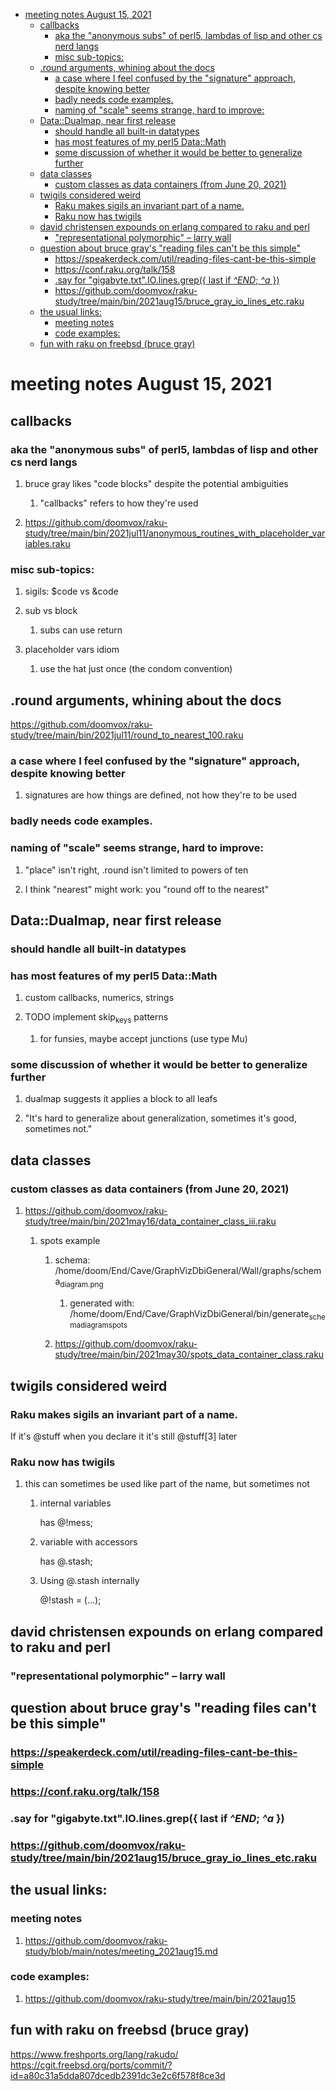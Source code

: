 - [meeting notes August 15, 2021](#orgfbf35cd)
  - [callbacks](#org31282cb)
    - [aka the "anonymous subs" of perl5, lambdas of lisp and other cs nerd langs](#orgb2ddfec)
    - [misc sub-topics:](#orgf7b066b)
  - [.round arguments, whining about the docs](#orga1781fc)
    - [a case where I feel confused by the "signature" approach, despite knowing better](#orge0b9abb)
    - [badly needs code examples.](#orgea8bb34)
    - [naming of "scale" seems strange, hard to improve:](#org6965f1d)
  - [Data::Dualmap, near first release](#orgc67637d)
    - [should handle all built-in datatypes](#org566e1f2)
    - [has most features of my perl5 Data::Math](#org95e6537)
    - [some discussion of whether it would be better to generalize further](#orgfba9279)
  - [data classes](#orge755a3b)
    - [custom classes as data containers (from June 20, 2021)](#org71fa13f)
  - [twigils considered weird](#org65dc6fd)
    - [Raku makes sigils an invariant part of a name.](#orgab32dc9)
    - [Raku now has twigils](#orgf54085d)
  - [david christensen expounds on erlang compared to raku and perl](#org4eca758)
    - ["representational polymorphic" &#x2013; larry wall](#org8c10a55)
  - [question about bruce gray's "reading files can't be this simple"](#org4d1562d)
    - [<https://speakerdeck.com/util/reading-files-cant-be-this-simple>](#org0556dc5)
    - [<https://conf.raku.org/talk/158>](#orge3fb70b)
    - [.say for "gigabyte.txt".IO.lines.grep({ last if *^END*; *^a* })](#org7c5e836)
    - [<https://github.com/doomvox/raku-study/tree/main/bin/2021aug15/bruce_gray_io_lines_etc.raku>](#org884148c)
  - [the usual links:](#orge61ca72)
    - [meeting notes](#org4ef6d66)
    - [code examples:](#org957ad74)
  - [fun with raku on freebsd (bruce gray)](#orge0896bf)


<a id="orgfbf35cd"></a>

# meeting notes August 15, 2021


<a id="org31282cb"></a>

## callbacks


<a id="orgb2ddfec"></a>

### aka the "anonymous subs" of perl5, lambdas of lisp and other cs nerd langs

1.  bruce gray likes "code blocks" despite the potential ambiguities

    1.  "callbacks" refers to how they're used

2.  <https://github.com/doomvox/raku-study/tree/main/bin/2021jul11/anonymous_routines_with_placeholder_variables.raku>


<a id="orgf7b066b"></a>

### misc sub-topics:

1.  sigils: $code vs &code

2.  sub vs block

    1.  subs can use return

3.  placeholder vars idiom

    1.  use the hat just once (the condom convention)


<a id="orga1781fc"></a>

## .round arguments, whining about the docs

<https://github.com/doomvox/raku-study/tree/main/bin/2021jul11/round_to_nearest_100.raku>


<a id="orge0b9abb"></a>

### a case where I feel confused by the "signature" approach, despite knowing better

1.  signatures are how things are defined, not how they're to be used


<a id="orgea8bb34"></a>

### badly needs code examples.


<a id="org6965f1d"></a>

### naming of "scale" seems strange, hard to improve:

1.  "place" isn't right, .round isn't limited to powers of ten

2.  I think "nearest" might work:  you "round off to the nearest"


<a id="orgc67637d"></a>

## Data::Dualmap, near first release


<a id="org566e1f2"></a>

### should handle all built-in datatypes


<a id="org95e6537"></a>

### has most features of my perl5 Data::Math

1.  custom callbacks, numerics, strings

2.  TODO implement skip<sub>keys</sub> patterns

    1.  for funsies, maybe accept junctions (use type Mu)


<a id="orgfba9279"></a>

### some discussion of whether it would be better to generalize further

1.  dualmap suggests it applies a block to all leafs

2.  "It's hard to generalize about generalization, sometimes it's good, sometimes not."


<a id="orge755a3b"></a>

## data classes


<a id="org71fa13f"></a>

### custom classes as data containers (from June 20, 2021)

1.  <https://github.com/doomvox/raku-study/tree/main/bin/2021may16/data_container_class_iii.raku>

    1.  spots example
    
        1.  schema: /home/doom/End/Cave/GraphVizDbiGeneral/Wall/graphs/schema<sub>diagram.png</sub>
        
            1.  generated with: /home/doom/End/Cave/GraphVizDbiGeneral/bin/generate<sub>schema</sub><sub>diagram</sub><sub>spots</sub>
        
        2.  <https://github.com/doomvox/raku-study/tree/main/bin/2021may30/spots_data_container_class.raku>


<a id="org65dc6fd"></a>

## twigils considered weird


<a id="orgab32dc9"></a>

### Raku makes sigils an invariant part of a name.

If it's @stuff when you declare it it's still @stuff[3] later


<a id="orgf54085d"></a>

### Raku now has twigils

1.  this can sometimes be used like part of the name, but sometimes not

    1.  internal variables
    
        has @!mess;
    
    2.  variable with accessors
    
        has @.stash;
    
    3.  Using @.stash internally
    
        @!stash = (&#x2026;);


<a id="org4eca758"></a>

## david christensen expounds on erlang compared to raku and perl


<a id="org8c10a55"></a>

### "representational polymorphic" &#x2013; larry wall


<a id="org4d1562d"></a>

## question about bruce gray's "reading files can't be this simple"


<a id="org0556dc5"></a>

### <https://speakerdeck.com/util/reading-files-cant-be-this-simple>


<a id="orge3fb70b"></a>

### <https://conf.raku.org/talk/158>


<a id="org7c5e836"></a>

### .say for "gigabyte.txt".IO.lines.grep({ last if *^END*; *^a* })


<a id="org884148c"></a>

### <https://github.com/doomvox/raku-study/tree/main/bin/2021aug15/bruce_gray_io_lines_etc.raku>


<a id="orge61ca72"></a>

## the usual links:


<a id="org4ef6d66"></a>

### meeting notes

1.  <https://github.com/doomvox/raku-study/blob/main/notes/meeting_2021aug15.md>


<a id="org957ad74"></a>

### code examples:

1.  <https://github.com/doomvox/raku-study/tree/main/bin/2021aug15>


<a id="orge0896bf"></a>

## fun with raku on freebsd (bruce gray)

<https://www.freshports.org/lang/rakudo/> <https://cgit.freebsd.org/ports/commit/?id=a80c31a5dda807dcedb2391dc3e2c6f578f8ce3d>
